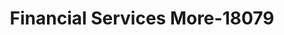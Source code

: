 ---
f_zip-code: 37076
f_state-code: TN
title: Financial Services More-18079
f_phone: 615-871-4872
f_city-only: Hermitage
f_address: 5751 Old Hickory Blvd Hermitage
f_location-unique-id: '18079'
slug: financial-services-more-18079
updated-on: '2024-05-30T13:46:58.046Z'
created-on: '2024-05-30T13:36:59.803Z'
published-on: '2024-05-30T13:54:32.469Z'
f_city-state: cms/city/hermitage-tn.md
f_company: cms/company/financial-services-more.md
f_state: cms/state/tennessee.md
layout: '[payday-loan].html'
tags: payday-loan
---